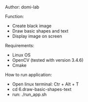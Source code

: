 
Author: domi-lab

Function:
- Create black image
- Draw basic shapes and text
- Display image on screen

Requirements:
- Linux OS
- OpenCV (tested with version 3.4.6)
- Cmake

How to run application:

- Open linux terminal: Ctr + Alt + T 
- cd 6.draw-basic-shapes-text
- run: ./run_app.sh


